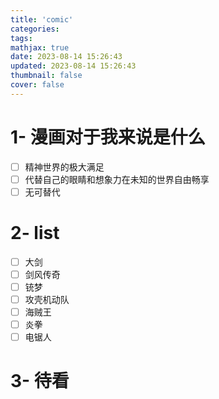 ```yaml
---
title: 'comic'
categories:
tags:
mathjax: true
date: 2023-08-14 15:26:43
updated: 2023-08-14 15:26:43
thumbnail: false
cover: false
---
```


# 1- 漫画对于我来说是什么

- [ ] 精神世界的极大满足
- [ ] 代替自己的眼睛和想象力在未知的世界自由畅享
- [ ] 无可替代

# 2- list

- [ ] 大剑
- [ ] 剑风传奇
- [ ] 铳梦
- [ ] 攻壳机动队
- [ ] 海贼王
- [ ] 炎拳
- [ ] 电锯人

# 3- 待看